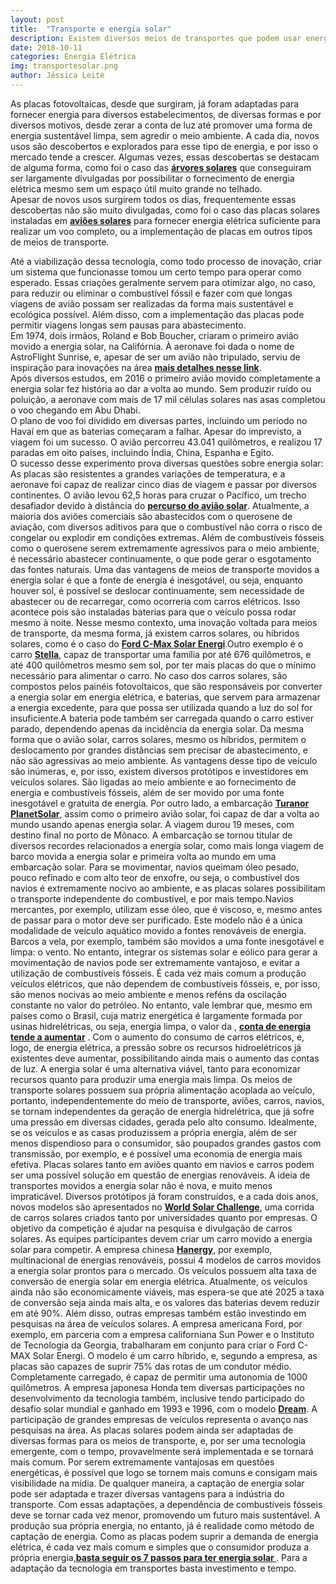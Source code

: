 ```yaml
---
layout: post
title:  "Transporte e energia solar"
description: Existem diversos meios de transportes que podem usar energia solar para se locomover, conheça alguns casos curiosos[...]
date: 2018-10-11
categories: Energia Elétrica
img: transportesolar.png
author: Jéssica Leite
---
```



As placas fotovoltaicas, desde que surgiram, já foram adaptadas para fornecer energia para diversos estabelecimentos, de diversas formas e por diversos motivos, desde zerar a conta de luz até promover uma forma de energia sustentável limpa, sem agredir o meio ambiente.
A cada dia, novos usos são descobertos e explorados para esse tipo de energia, e por isso o mercado tende a crescer. Algumas vezes, essas descobertas se destacam de alguma forma, como foi o caso das  **[árvores solares](http://primariaenergia.com/blog/a-rvore-solar/)** que conseguiram ser largamente divulgadas por possibilitar o fornecimento de energia elétrica mesmo sem um espaço útil muito grande no telhado.  
Apesar de novos usos surgirem todos os dias, frequentemente essas descobertas não são muito divulgadas, como foi o caso das placas solares instaladas em  **[aviões solares](http://g1.globo.com/jornal-nacional/noticia/2016/07/primeiro-aviao-movido-energia-solar-completa-volta-ao-mundo.html)** para fornecer energia elétrica suficiente para realizar um voo completo, ou a implementação de placas em outros tipos de meios de transporte.  

<div role="main" id="conta-de-luz-35e5f04fddf96517c6e0"></div>
<script type="text/javascript" src="https://d335luupugsy2.cloudfront.net/js/rdstation-forms/stable/rdstation-forms.min.js"></script>
<script type="text/javascript">
  new RDStationForms('conta-de-luz-35e5f04fddf96517c6e0-html', 'UA-113322286-1').createForm();
</script>


Até a viabilização dessa tecnologia, como todo processo de inovação, criar um sistema que funcionasse tomou um certo tempo para operar como esperado. Essas criações geralmente servem para otimizar algo, no caso, para reduzir ou eliminar o combustível fóssil e fazer com que longas viagens de avião possam ser realizadas da forma mais sustentável e ecológica possível. Além disso, com a implementação das placas pode permitir viagens longas sem pausas para abastecimento.  
Em 1974, dois irmãos, Roland e Bob Boucher, criaram o primeiro avião movido a energia solar, na Califórnia. À aeronave foi dada o nome de AstroFlight Sunrise, e, apesar de ser um avião não tripulado, serviu de inspiração para inovações na área **[mais detalhes nesse link](https://www.ascenarioenergia.com.br/blog/voce-sabia-em-1974-na-california-ocorreu-o-primeiro-voo-energia-solar/)**.  
Após diversos estudos, em 2016 o primeiro avião movido completamente a energia solar fez história ao dar a volta ao mundo. Sem produzir ruído ou poluição, a aeronave com mais de 17 mil células solares nas asas completou o voo chegando em Abu Dhabi.  
O plano de voo foi dividido em diversas partes, incluindo um período no Havaí em que as baterias começaram a falhar. Apesar do imprevisto, a viagem foi um sucesso. O avião percorreu 43.041 quilômetros, e realizou  17 paradas em oito países, incluindo Índia, China, Espanha e Egito.  
O sucesso desse experimento prova diversas questões sobre energia solar: As placas são resistentes a grandes variações de temperatura, e a aeronave foi capaz de realizar cinco dias de viagem e passar por diversos continentes. O avião levou 62,5 horas para cruzar o Pacífico, um trecho desafiador devido à distância do **[percurso do avião solar](https://revistagalileu.globo.com/Revista/noticia/2016/09/conheca-o-aviao-movido-energia-solar.html)**.
Atualmente, a maioria dos aviões comerciais são abastecidos com o querosene de aviação, com diversos aditivos para que o combustível não corra o risco de congelar ou explodir em condições extremas. Além de combustíveis fósseis como o querosene serem extremamente agressivos para o meio ambiente, é necessário abastecer continuamente, o que pode gerar o esgotamento das fontes naturais.
Uma das vantagens de meios de transporte movidos a energia solar é que a fonte de energia é inesgotável, ou seja, enquanto houver sol, é possível se deslocar continuamente, sem necessidade de abastecer ou de recarregar, como ocorreria com carros elétricos. Isso acontece pois são instaladas baterias para que o veículo possa rodar mesmo à noite.
Nesse mesmo contexto, uma inovação voltada para meios de transporte, da mesma forma, já existem carros solares, ou híbridos solares, como é o caso do **[ Ford C-Max Solar Energi](http://enersolarbrasil.com.br/16/ford-c-max-solar-energi-um-carro-hibrido-solar/)**.Outro exemplo é o carro **[ Stella](https://solarteameindhoven.nl/stella-vie/stella-lux/)**, capaz de transportar uma família por até 676 quilômetros, e até 400 quilômetros mesmo sem sol, por ter mais placas do que o mínimo necessário para alimentar o carro.
No caso dos carros solares, são compostos pelos painéis fotovoltaicos, que são responsáveis por converter a energia solar em energia elétrica, e baterias, que servem para armazenar a energia excedente, para que possa ser utilizada quando a luz do sol for insuficiente.A bateria pode também ser carregada quando o carro estiver parado, dependendo apenas da incidência da energia solar.
Da mesma forma que o avião solar, carros solares, mesmo os híbridos, permitem o deslocamento por grandes distâncias sem precisar de abastecimento, e não são agressivas ao meio ambiente.
As vantagens desse tipo de veículo são inúmeras, e, por isso, existem diversos protótipos e investidores em veículos solares. São ligadas ao meio ambiente e ao fornecimento de energia e combustíveis fósseis, além de ser movido por uma fonte inesgotável e gratuita de energia.
Por outro lado, a embarcação **[Turanor PlanetSolar](https://www.planetsolar.org/)**, assim como o primeiro avião solar, foi capaz de dar a volta ao mundo usando apenas energia solar. A viagem durou 19 meses, com destino final no porto de Mônaco. A embarcação se tornou titular de diversos recordes relacionados a energia solar, como mais longa viagem de barco movida a energia solar e primeira volta ao mundo em uma embarcação solar.
Para se movimentar, navios queimam óleo pesado, pouco refinado e com alto teor de enxofre, ou seja, o combustível dos navios é extremamente nocivo ao ambiente, e as placas solares possibilitam o transporte independente do combustível, e por mais tempo.Navios mercantes, por exemplo, utilizam esse óleo, que é viscoso, e, mesmo antes de passar para o motor deve ser purificado.
Este modelo não é a única modalidade de veículo aquático movido a fontes renováveis de energia. Barcos a vela, por exemplo, também são movidos a uma fonte inesgotável e  limpa: o vento. No entanto, integrar os sistemas solar e eólico para gerar a movimentação de navios pode ser extremamente vantajoso, e evitar a utilização de combustíveis fósseis. 
É cada vez mais comum a produção veículos elétricos, que não dependem de combustíveis fósseis, e, por isso, são menos nocivas ao meio ambiente e menos reféns da oscilação constante no valor do petróleo. No entanto, vale lembrar que, mesmo em países como o Brasil, cuja matriz energética é largamente formada por usinas hidrelétricas, ou seja, energia limpa, o valor da , **[conta de energia tende a aumentar](https://globoplay.globo.com/v/7055228/)** .
Com o aumento do consumo de carros elétricos, e, logo, de energia elétrica, a pressão sobre os recursos hidroelétricos já existentes deve aumentar, possibilitando ainda mais o aumento das contas de luz. A energia solar é uma alternativa viável, tanto para economizar recursos quanto para produzir uma energia mais limpa. 
Os meios de transporte solares possuem sua própria alimentação acoplada ao veículo, portanto, independentemente do meio de transporte, aviões, carros, navios, se tornam independentes da geração de energia hidrelétrica, que já sofre uma pressão em diversas cidades, gerada pelo alto consumo. 
Idealmente, se os veículos e as casas produzissem a própria energia, além de ser menos dispendioso para o consumidor, são poupados grandes gastos com transmissão, por exemplo, e é possível uma economia de energia mais efetiva. Placas solares tanto em aviões quanto em navios e carros podem ser uma possível solução em questão de energias renováveis.
A ideia de transportes movidos a energia solar não é nova, e muito menos impraticável. Diversos protótipos já foram construídos, e a cada dois anos, novos modelos são apresentados no **[World Solar Challenge](https://www.worldsolarchallenge.org/)**, uma corrida de carros solares criados tanto por universidades quanto por empresas.
O objetivo da competição é ajudar na pesquisa e divulgação de carros solares. As equipes participantes devem criar um carro movido a energia solar para competir. 
A empresa chinesa **[Hanergy](http://www.hanergy.com/en/)**, por exemplo, multinacional de energias renováveis, possui 4 modelos de carros movidos a energia solar prontos para o mercado. Os veículos possuem alta taxa de conversão de energia solar em energia elétrica. Atualmente, os veículos ainda não são economicamente viáveis, mas espera-se que até 2025 a taxa de conversão seja ainda mais alta, e os valores das baterias devem reduzir em até 90%.
Além disso, outras empresas também estão investindo em pesquisas na área de veículos solares. A empresa americana Ford, por exemplo, em parceria com a empresa californiana Sun Power e o Instituto de Tecnologia da Georgia, trabalharam em conjunto para criar o Ford C-MAX Solar Energi. 
O modelo é um carro híbrido, e, segundo a empresa, as placas são capazes de suprir 75% das rotas de um condutor médio. Completamente carregado, é capaz de permitir uma autonomia de 1000 quilômetros. 
A empresa japonesa Honda tem diversas participações no desenvolvimento da tecnologia também, inclusive tendo  participado do desafio solar mundial e ganhado em 1993 e 1996, com o modelo **[Dream](https://us.sunpower.com/blog/2016/03/03/honda-dream-car-inspired-sunpower-innovate-better-solar-technology/)**. A participação de grandes empresas de veículos representa o avanço nas pesquisas na área. 
As placas solares podem ainda ser adaptadas de diversas formas para os meios de transporte, e, por ser uma tecnologia emergente, com o tempo, provavelmente será implementada e se tornará mais comum. Por serem extremamente vantajosas em questões energéticas, é possível que logo se tornem mais comuns e consigam mais visibilidade na mídia. 
De qualquer maneira, a captação de energia solar pode ser adaptada e trazer diversas vantagens para a indústria do transporte. Com essas adaptações, a dependência de combustíveis fósseis deve se tornar cada vez menor, promovendo um futuro mais sustentável.
A produção sua própria energia, no entanto, já é realidade como método de captação de energia. Como as placas podem suprir a demanda de energia elétrica, é cada vez mais comum e simples que o consumidor produza a própria energia,**[basta seguir os 7 passos para ter energia solar ](http://primariaenergia.com/blog/7-passos-energia-solar-casa/)**. Para a adaptação da tecnologia em transportes basta investimento e tempo.

<div role="main" id="conta-de-luz-35e5f04fddf96517c6e0"></div>
<script type="text/javascript" src="https://d335luupugsy2.cloudfront.net/js/rdstation-forms/stable/rdstation-forms.min.js"></script>
<script type="text/javascript">
  new RDStationForms('conta-de-luz-35e5f04fddf96517c6e0-html', 'UA-113322286-1').createForm();
</script>


